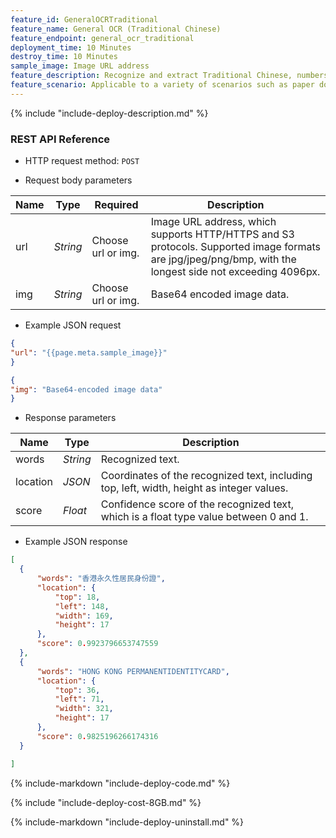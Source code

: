 ```yaml
---
feature_id: GeneralOCRTraditional
feature_name: General OCR (Traditional Chinese)
feature_endpoint: general_ocr_traditional
deployment_time: 10 Minutes
destroy_time: 10 Minutes
sample_image: Image URL address
feature_description: Recognize and extract Traditional Chinese, numbers, alphabetical characters and symbols from images. Return the information such as text or coordinates.
feature_scenario: Applicable to a variety of scenarios such as paper documents changed to electronic format, document identification, and content review to improve information processing efficiency.
---
```


{%
  include "include-deploy-description.md"
%}
### REST API Reference

- HTTP request method: `POST`

- Request body parameters

| **Name**  | **Type**  | **Required** |  **Description**  |
|----------|-----------|------------|------------|
| url | *String* |Choose url or img.|Image URL address, which supports HTTP/HTTPS and S3 protocols. Supported image formats are jpg/jpeg/png/bmp, with the longest side not exceeding 4096px.|
| img | *String* |Choose url or img.|Base64 encoded image data.|

- Example JSON request

``` json
{
"url": "{{page.meta.sample_image}}"
}
```

``` json
{
"img": "Base64-encoded image data"
}
```

- Response parameters

| **Name** | **Type** | **Description**  |
|----------|-----------|------------|
|words    |*String*   |Recognized text.|
|location |*JSON*     |Coordinates of the recognized text, including top, left, width, height as integer values.|
|score    |*Float*   |Confidence score of the recognized text, which is a float type value between 0 and 1.|

- Example JSON response

``` json
[
  {
      "words": "香港永久性居民身份證",
      "location": {
          "top": 18,
          "left": 148,
          "width": 169,
          "height": 17
      },
      "score": 0.9923796653747559
  },
  {
      "words": "HONG KONG PERMANENTIDENTITYCARD",
      "location": {
          "top": 36,
          "left": 71,
          "width": 321,
          "height": 17
      },
      "score": 0.9825196266174316
  }

]
```

{%
  include-markdown "include-deploy-code.md"
%}

{%
  include "include-deploy-cost-8GB.md"
%}

{%
  include-markdown "include-deploy-uninstall.md"
%}